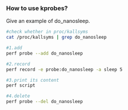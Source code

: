 ### How to use kprobes?
Give an example of do_nanosleep.
```bash
#check whether in proc/kallsyms
cat /proc/kallsyms | grep do_nanosleep

#1.add
perf probe --add do_nanosleep

#2.record
perf record -e probe:do_nanosleep -a sleep 5

#3.print its content
perf script

#4.delete
perf probe --del do_nanosleep

```
